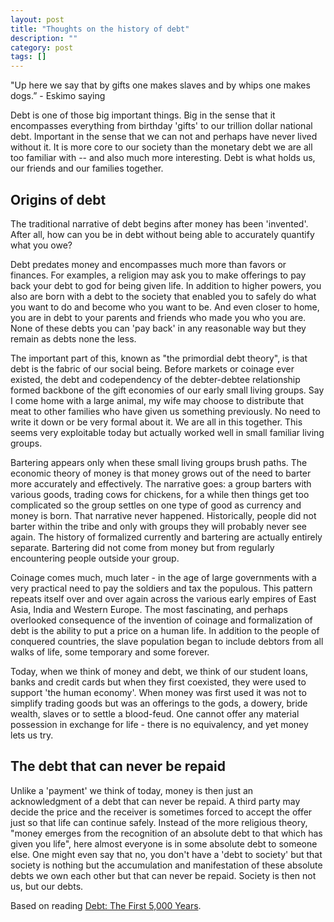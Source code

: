 ```yaml
---
layout: post
title: "Thoughts on the history of debt"
description: ""
category: post
tags: []
---
```


"Up here we say that by gifts one makes slaves and by whips one makes dogs.” - Eskimo saying

Debt is one of those big important things. Big in the sense that it encompasses everything from birthday 'gifts' to our trillion dollar national debt. Important in the sense that we can not and perhaps have never lived without it. It is more core to our society than the monetary debt we are all too familiar with -- and also much more interesting. Debt is what holds us, our friends and our families together.

## Origins of debt
The traditional narrative of debt begins after money has been 'invented'. After all, how can you be in debt without being able to accurately quantify what you owe?

Debt predates money and encompasses much more than favors or finances. For examples, a religion may ask you to make offerings to pay back your debt to god for being given life. In addition to higher powers, you also are born with a debt to the society that enabled you to safely do what you want to do and become who you want to be. And even closer to home, you are in debt to your parents and friends who made you who you are. None of these debts you can 'pay back' in any reasonable way but they remain as debts none the less.

The important part of this, known as "the primordial debt theory", is that debt is the fabric of our social being. Before markets or coinage ever existed, the debt and codependency of the debter-debtee relationship formed backbone of the gift economies of our early small living groups. Say I come home with a large animal, my wife may choose to distribute that meat to other families who have given us something previously. No need to write it down or be very formal about it. We are all in this together. This seems very exploitable today but actually worked well in small familiar living groups.

Bartering appears only when these small living groups brush paths. The economic theory of money is that money grows out of the need to barter more accurately and effectively. The narrative goes: a group barters with various goods, trading cows for chickens, for a while then things get too complicated so the group settles on one type of good as currency and money is born. That narrative never happened. Historically, people did not barter within the tribe and only with groups they will probably never see again. The history of formalized currently and bartering are actually entirely separate. Bartering did not come from money but from regularly encountering people outside your group.

Coinage comes much, much later - in the age of large governments with a very practical need to pay the soldiers and tax the populous. This pattern repeats itself over and over again across the various early empires of East Asia, India and Western Europe. The most fascinating, and perhaps overlooked consequence of the invention of coinage and formalization of debt is the ability to put a price on a human life. In addition to the people of conquered countries, the slave population began to include debtors from all walks of life, some temporary and some forever.

Today, when we think of money and debt, we think of our student loans, banks and credit cards but when they first coexisted, they were used to support 'the human economy'. When money was first used it was not to simplify trading goods but was an offerings to the gods, a dowery, bride wealth, slaves or to settle a blood-feud. One cannot offer any material possession in exchange for life - there is no equivalency, and yet money lets us try.

## The debt that can never be repaid
Unlike a 'payment' we think of today, money is then just an acknowledgment of a debt that can never be repaid. A third party may decide the price and the receiver is sometimes forced to accept the offer just so that life can continue safely. Instead of the more religious theory, "money emerges from the recognition of an absolute debt to that which has given you life", here almost everyone is in some absolute debt to someone else. One might even say that no, you don't have a 'debt to society' but that society is nothing but the accumulation and manifestation of these absolute debts we own each other but that can never be repaid. Society is then not us, but our debts.

Based on reading [Debt: The First 5,000 Years](www.amazon.com/Debt-The-First-000-Years/dp/1612191290).
